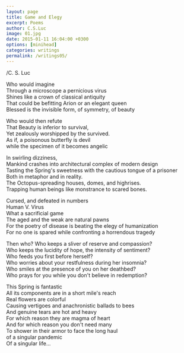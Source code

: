 ```yaml
---
layout: page
title: Game and Elegy
excerpt: Poems
author: C.S.Luc
image: 01.jpg
date: 2015-01-11 16:04:00 +0300
options: [minihead]
categories: writings
permalink: /writings05/
---
```


/C. S. Luc

Who would imagine  
Through a microscope a pernicious virus  
Shines like a crown of classical antiquity  
That could be befitting Arion or an elegant queen   
Blessed is the invisible form, of symmetry, of beauty



Who would then refute  
That Beauty is inferior to survival,  
Yet zealously worshipped by the survived.  
As if, a poisonous butterfly is devil  
while the specimen of it becomes angelic

 

In swirling dizziness,  
Mankind crashes into architectural complex of modern design  
Tasting the Spring's sweetness with the cautious tongue of a prisoner  
Both in metaphor and in reality.  
The Octopus-spreading houses, domes, and highrises.  
Trapping human beings like monstrance to scared bones.

 

Cursed, and defeated in numbers  
Human V. Virus  
What a sacrificial game  
The aged and the weak are natural pawns  
For the poetry of disease is beating the elegy of humanization  
For no one is spared while confronting a horrendous tragedy

 

Then who? Who keeps a sliver of reserve and compassion?  
Who keeps the lucidity of hope, the intensity of sentiment?  
Who feeds you first before herself?  
Who worries about your restfulness during her insomnia?  
Who smiles at the presence of you on her deathbed?  
Who prays for you while you don't believe in redemption?

 

This Spring is fantastic  
All its components are in a short mile's reach   
Real flowers are colorful  
Causing vertigoes and anachronistic ballads to bees  
And genuine tears are hot and heavy  
For which reason they are magma of heart  
And for which reason you don't need many   
To shower in their armor to face the long haul  
of a singular pandemic  
Of a singular life...